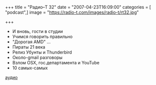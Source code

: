 +++
title = "Радио–Т 32"
date = "2007-04-23T16:09:00"
categories = [ "podcast",]
image = "https://radio-t.com/images/radio-t/rt32.jpg"

+++

- И вновь, гости в студии
- Учимся говорить правильно
- "Дорогая AMD" ...
- Пираты 21 века
- Релиз Убунты и Thunderbird
- Около-gmail разговоры
- Взлом OSX, гос.департамента и YouTube
- 10 самых-самых

[аудио](http://cdn.radio-t.com/rt_podcast32.mp3)
<audio src="http://cdn.radio-t.com/rt_podcast32.mp3" preload="none"></audio>